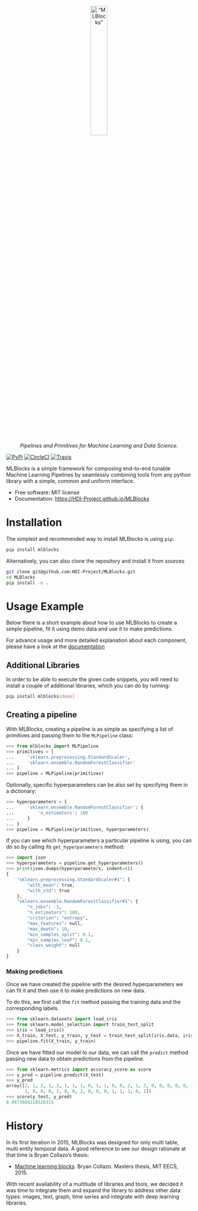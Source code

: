 <p align="center">
<img width=30% src="https://dai.lids.mit.edu/wp-content/uploads/2018/06/mlblocks-icon.png" alt=“MLBlocks” />
</p>

<p align="center">
<i>
Pipelines and Primitives for Machine Learning and Data Science.
</i>
</p>


[![PyPi][pypi-img]][pypi-url]
[![CircleCI][circleci-img]][circleci-url]
[![Travis][travis-img]][travis-url]

[travis-img]: https://travis-ci.org/HDI-Project/MLBlocks.svg?branch=master
[travis-url]: https://travis-ci.org/HDI-Project/MLBlocks
[pypi-img]: https://img.shields.io/pypi/v/mlblocks.svg
[pypi-url]: https://pypi.python.org/pypi/mlblocks
[circleci-img]: https://circleci.com/gh/HDI-Project/MLBlocks.svg?style=shield
[circleci-url]: https://circleci.com/gh/HDI-Project/MLBlocks

MLBlocks is a simple framework for composing end-to-end tunable Machine Learning Pipelines by
seamlessly combining tools from any python library with a simple, common and uniform interface.

* Free software: MIT license
* Documentation: https://HDI-Project.github.io/MLBlocks

# Installation

The simplest and recommended way to install MLBlocks is using `pip`:

```bash
pip install mlblocks
```

Alternatively, you can also clone the repository and install it from sources

```bash
git clone git@github.com:HDI-Project/MLBlocks.git
cd MLBlocks
pip install -e .
```

# Usage Example

Below there is a short example about how to use MLBlocks to create a simple pipeline, fit it
using demo data and use it to make predictions.

For advance usage and more detailed explanation about each component, please have a look
at the [documentation](https://HDI-Project.github.io/MLBlocks)

## Additional Libraries

In order to be able to execute the given code snippets, you will need to install a couple of
additional libraries, which you can do by running:

```bash
pip install mlblocks[demo]
```

## Creating a pipeline

With MLBlocks, creating a pipeline is as simple as specifying a list of primitives and passing
them to the `MLPipeline` class:

```python
>>> from mlblocks import MLPipeline
>>> primitives = [
...     'sklearn.preprocessing.StandardScaler',
...     'sklearn.ensemble.RandomForestClassifier'
... ]
>>> pipeline = MLPipeline(primitives)
```

Optionally, specific hyperparameters can be also set by specifying them in a dictionary:

```python
>>> hyperparameters = {
...     'sklearn.ensemble.RandomForestClassifier': {
...         'n_estimators': 100
...     }
... }
>>> pipeline = MLPipeline(primitives, hyperparameters)
```

If you can see which hyperparameters a particular pipeline is using, you can do so by calling
its `get_hyperparameters` method:

```python
>>> import json
>>> hyperparameters = pipeline.get_hyperparameters()
>>> print(json.dumps(hyperparameters, indent=4))
{
    "sklearn.preprocessing.StandardScaler#1": {
        "with_mean": true,
        "with_std": true
    },
    "sklearn.ensemble.RandomForestClassifier#1": {
        "n_jobs": -1,
        "n_estimators": 100,
        "criterion": "entropy",
        "max_features": null,
        "max_depth": 10,
        "min_samples_split": 0.1,
        "min_samples_leaf": 0.1,
        "class_weight": null
    }
}
```

### Making predictions

Once we have created the pipeline with the desired hyperparameters we can fit it
and then use it to make predictions on new data.

To do this, we first call the `fit` method passing the training data and the corresponding labels.

```python
>>> from sklearn.datasets import load_iris
>>> from sklearn.model_selection import train_test_split
>>> iris = load_iris()
>>> X_train, X_test, y_train, y_test = train_test_split(iris.data, iris.target)
>>> pipeline.fit(X_train, y_train)
```

Once we have fitted our model to our data, we can call the `predict` method passing new data
to obtain predictions from the pipeline.

```python
>>> from sklearn.metrics import accuracy_score as score
>>> y_pred = pipeline.predict(X_test)
>>> y_pred
array([2, 1, 2, 1, 2, 1, 1, 1, 0, 1, 1, 0, 0, 2, 1, 2, 0, 0, 0, 0, 0, 1,
       1, 0, 0, 0, 2, 0, 0, 2, 0, 0, 0, 1, 1, 1, 0, 1])
>>> score(y_test, y_pred)
0.9473684210526315
```

# History

In its first iteration in 2015, MLBlocks was designed for only multi table, multi entity temporal
data. A good reference to see our design rationale at that time is Bryan Collazo’s thesis:
* [Machine learning blocks](https://dai.lids.mit.edu/wp-content/uploads/2018/06/Mlblocks_Bryan.pdf).
  Bryan Collazo. Masters thesis, MIT EECS, 2015.

With recent availability of a multitude of libraries and tools, we decided it was time to integrate
them and expand the library to address other data types: images, text, graph, time series and
integrate with deep learning libraries.
